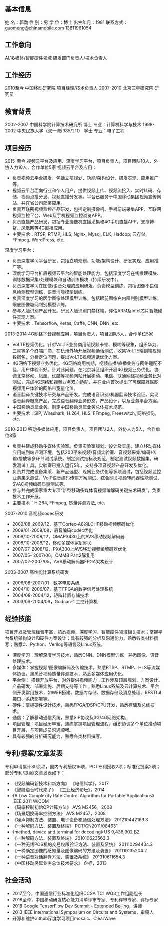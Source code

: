 ## 基本信息
姓    名：郭勐                性    别：男
学    位：博士                出生年月：1981
联系方式：guomeng@chinamobile.com     13811961054

## 工作意向
AI/多媒体/智能硬件领域  研发部门负责人/技术负责人

## 工作经历
2010至今    中国移动研究院       项目经理/技术负责人
2007-2010    北京三星研究院       研究员

## 教育背景
2002-2007   中国科学院计算技术研究所               博士        专业：计算机科学与技术
1998-2002   中央民族大学（双一流/985/211）        学士          专业：电子工程

## 项目经历
2015-至今  视频云平台及应用、深度学习平台，项目负责人，项目团队10人，外协人力10人，合作单位5家
视频云平台及应用：
-	负责视频云平台研发，包括立项规划、功能/架构设计、研发实现、应用推广等。
-	视频云平台面向行业和个人用户，提供视频上传、视频流接入、实时转码、存储、视频点播分发、视频直播分发等。平台已服务于中国移动集团视频宣传网站，并在省公司部署应用。
-	负责互联网视频监控产品研发，包括定制摄像机、手机前端采集APP、互联网视频监控平台、Web及手机视频监控浏览APP。
-	负责直播产品研发，包括专业摄像机直播采集和4G手机直播APP，支撑博鳌、凤凰网等4G直播应用。
-	主要技术：RTSP, RTMP, HLS, Nginx, Mysql, ELK, Hadoop, 云存储, FFmpeg, WordPress, etc.

深度学习平台：
-	负责深度学习平台研发，包括立项规划、功能/架构设计、研发实现、应用推广等。
-	深度学习平台扩展视频云平台的智能处理能力，包括深度学习在线推理模块、训练数据采集/处理模块和自动训练模块（持续研发中）。
-	负责深度学习在图像/语音处理的应用研发，负责模型训练。包括图像不良信息检测模型训练，语音消噪模型训练。
-	负责深度学习的医学图像处理模型训练，包括眼前图像白内障判别模型训练，眼底图像糖网判别模型训练。
-	参与人脸识别产品开发。研发人脸识别门禁终端，评估ARM及Intel芯片智能硬件实现方案。
-	主要技术：Tensorflow, Keras, Caffe, CNN, DNN, etc.


2013-2014  4G网络下音视频应用，项目负责人，项目团队5人，合作单位5家
-	VoLTE视频优化。针对VoLTE业务商用前视频卡顿、模糊等现象，组织华为、三星等多个终端厂商，在杭州外场开展视频通话测试，收集VoLTE端到端视频数据包，分析定位问题，提出VoLTE视频通话优化方案。
-	4G网络下视频业务优化。4G网络商用初期，视频点播/直播业务与网络适配不佳，用户体验不好。针对此问题，在北京城区组织开展4G视频业务优化，协调北京移动、凤凰、优酷等视频网站开展移动、电信、联通网络视频业务比对测试，完成4G网络和视频业务双向适配，并在业内首次提出了可保障互联网视频用户体验的网络带宽量化值。
-	语音翻译关键技术研究与产品研发。完成语音识别/机器翻译技术验证，实现语音翻译概念产品，完成语音翻译业务形态，产品设计，以及业务平台方案。
-	中国移动灵犀业务。制定中国移动灵犀业务总体技术规范。
-	主要技术：SIP, Wireshark, H.264, HLS, FFmpeg, Freeswitch, 网络损伤, etc.

2010-2013  移动多媒体应用，项目负责人，项目团队2人，外协人力5人，合作单位8家
-	负责并建成移动多媒体实验室。负责实验室规划、设计及实施，建立移动媒体应用端到端评测环境，包括200平米视频/音频实验室、音视频采集/编码/传输/播放等多环节测试系统，制定测试指标及规范，制定测试视频数据集，研发测试工具。实验室已投入运行5年，支持多项音视频产品开发及优化。
-	负责并完成设备集采、新产品选型、现网业务优化等多项测试，包括视频监控业务集采测试、VoIP语音编码传输方案测试、综合网关视频转码器性能测试、SVAC视频编码质量测试等。
-	参与并完成国家重大专项“新型移动多媒体音视频编解码关键技术研发”，负责技术工作开展。
-	主要技术：H.264, FFmpeg, 质量评测方法, etc.

2007-2010  音视频codec研发 
-	2009/08-2009/12，基于Cortex-A8的LCHF移动视频解码优化
-	2009/01-2009/08，语音编码codec优化
-	2008/10-2008/12，OMAP3430上的AVS移动视频解码器
-	2008/10-2008/12，移动多媒体家庭网关
-	2007/07-2008/12，PXA300上AVS移动视频编解码器优化
-	2007/05- 2007/06，CMMB Part2解复用
-	2007/02-2007/05，AVS移动解码器FPGA架构设计

2003-2007  高性能计算系统研发 
-	2006/08-2007/01，数字电影系统
-	2004/10-2006/07，基于FPGA的数字信号处理系统
-	2004/08-2004/12，矩阵转置存储技术
-	2003/09-2004/09，Godson-1 工控计算机

## 经验技能
项目开发及管理经验丰富，熟悉视频、深度学习、智能硬件领域相关技术；掌握平台系统架构设计和硬件方案设计；具有较强的分析及沟通能力，熟悉各类材料撰写；熟悉C、Python、Verilog等语言及Linux系统。
-	深度学习：理解深度学习技术，熟悉CNN、DNN模型训练，熟悉图像、语音处理技术。
-	多媒体：掌握视频/图像编解码及传输技术，熟悉RTSP、RTMP、HLS等流媒体协议，熟悉音视频质量评测技术，熟悉多媒体应用优化。
-	平台侧： 搭建开放平台，对外提供视频能力；工作涉及顶层规划、方案设计、产品研发、部署实施、后期支持等工作；熟悉Linux系统及云计算技术、平台侧开发常用技术，如WEB搭建、数据库存储、数据存储及消息处理、RESTful接口、系统部署等。
-	硬件：掌握硬件设计技术，熟悉FPGA/DSP/CPU开发，熟悉存储及总线技术。
-	通信：了解移动通信系统，熟悉SIP协议及3G/4G网络架构。
-	项目管理：项目经历丰富，熟练掌握项目管理流程，组织协调多个单位推动项目开展，与项目成员沟通顺畅。
-	具有较强的分析研究能力，熟悉各类材料撰写。

## 专利/提案/文章发表
专利申请累计30余项，国内专利授权16项，PCT专利授权2项；标准化提案2项；部分专利/提案/文章发表如下：
-	《视频编码新技术和新方向》                                      《电信科学》，2017
-	《智能语音时代来了》                                             《工业经济论坛》，2014
-	《A Low Complexity Rate Control Algorithm for Portable Applications》   IEEE 2011 WiCOM
-	《码率控制初始QP计算方法》                                     AVS M2456，2008
-	《场景切换码率控制方法》                                         AVS M2457，2008
-	《噪声抑制方法、装置、电子设备和通信处理方法》                  201210442169.3
-	《一种解码方法、装置及终端》                                     PCT/CN2011/084631
-	《method, device and terminal for decoding》                           US 9,438,902 B2
-	《一种解码方法、装置及终端》                                     201010623562.3
-	《一种无线POS机的交易权限验证方法、装置及系统》               201110294434.3
-	《一种确定图像的感知量及图像编码的方法及装置》                  201110135204.2
-	《一种语音对话翻译方法、装置及系统》                            201310611654.3
-	《中国移动灵犀业务总体技术要求》                                 企标，2013

## 社会活动
-	2017至今，中国通信行业标准化组织CCSA TC1 WG3工作组副组长
-	2016至今，中国移动研发核心能力清单评审专家、专利评审专家、评标专家
-	2018 Google TensorFlow Dev Summit - Extended Beijing，讲师
-	2013 IEEE International Symposium on Circuits and Systems，审稿人
-	开源和维护Github深度学习项目mosaic、ClearWave

